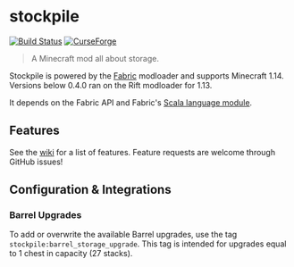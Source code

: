 # stockpile

[![Build Status](https://travis-ci.org/branchpanic/stockpile.svg?branch=master)](https://travis-ci.org/branchpanic/stockpile)
[![CurseForge](https://img.shields.io/badge/dynamic/json.svg?color=orange&label=curseforge&query=%24%5B-1%3A%5D.fileName&url=https%3A%2F%2Fstaging_cursemeta.dries007.net%2Fapi%2Fv3%2Fdirect%2Faddon%2F299913%2Ffiles)](https://minecraft.curseforge.com/projects/stockpile)

> A Minecraft mod all about storage.

Stockpile is powered by the [Fabric](https://fabricmc.net/) modloader and supports Minecraft 1.14. Versions below 0.4.0
ran on the Rift modloader for 1.13.

It depends on the Fabric API and Fabric's [Scala language module](https://github.com/FabricMC/fabric-language-scala).

## Features

See the [wiki](https://github.com/notjoe7F/stockpile/wiki) for a list of features. Feature requests are welcome through
GitHub issues!

## Configuration & Integrations

### Barrel Upgrades

To add or overwrite the available Barrel upgrades, use the tag `stockpile:barrel_storage_upgrade`. This tag is intended
for upgrades equal to 1 chest in capacity (27 stacks).
